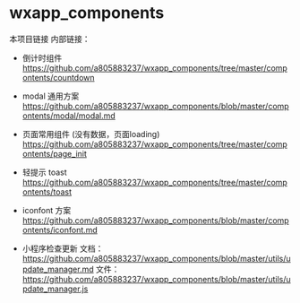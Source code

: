 # wxapp_components

本项目链接 内部链接：

- 倒计时组件
https://github.com/a805883237/wxapp_components/tree/master/compontents/countdown

- modal 通用方案
https://github.com/a805883237/wxapp_components/blob/master/compontents/modal/modal.md

- 页面常用组件 (没有数据，页面loading)
https://github.com/a805883237/wxapp_components/tree/master/compontents/page_init

- 轻提示 toast
https://github.com/a805883237/wxapp_components/tree/master/compontents/toast

- iconfont 方案
https://github.com/a805883237/wxapp_components/blob/master/compontents/iconfont.md

- 小程序检查更新
文档：
https://github.com/a805883237/wxapp_components/blob/master/utils/update_manager.md
文件：
https://github.com/a805883237/wxapp_components/blob/master/utils/update_manager.js